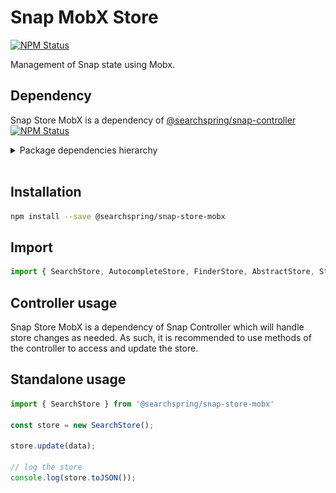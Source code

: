 # Snap MobX Store

<a href="https://www.npmjs.com/package/@searchspring/snap-store-mobx"><img alt="NPM Status" src="https://img.shields.io/npm/v/@searchspring/snap-store-mobx.svg?style=flat"></a>

Management of Snap state using Mobx.

## Dependency

Snap Store MobX is a dependency of [@searchspring/snap-controller](https://github.com/searchspring/snap/tree/main/packages/snap-controller) <a href="https://www.npmjs.com/package/@searchspring/snap-controller"><img alt="NPM Status" src="https://img.shields.io/npm/v/@searchspring/snap-controller.svg?style=flat"></a>

<details>
	<summary>Package dependencies hierarchy</summary>
	<br/>
	<img src="https://github.com/searchspring/snap/blob/main/images/snap-dependencies.png?raw=true" />
</details>
<br>


## Installation

```bash
npm install --save @searchspring/snap-store-mobx
```

## Import
```typescript
import { SearchStore, AutocompleteStore, FinderStore, AbstractStore, StorageStore } from '@searchspring/snap-store-mobx';
```

## Controller usage

Snap Store MobX is a dependency of Snap Controller which will handle store changes as needed. As such, it is recommended to use methods of the controller to access and update the store.


## Standalone usage

```typescript
import { SearchStore } from '@searchspring/snap-store-mobx'

const store = new SearchStore();

store.update(data);

// log the store
console.log(store.toJSON());
```